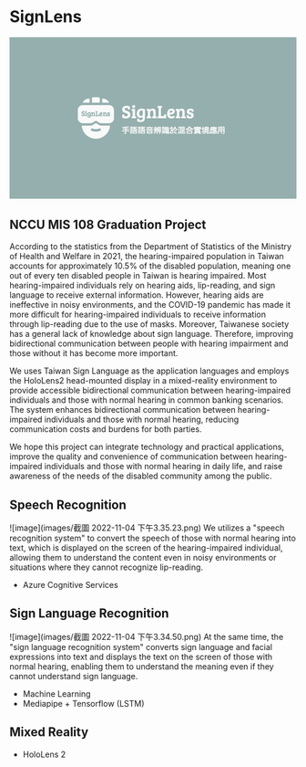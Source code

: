 # SignLens  
![image](images/SignLens.png)  
## NCCU MIS 108 Graduation Project  
According to the statistics from the Department of Statistics of the Ministry of Health and Welfare in 2021, the hearing-impaired population in Taiwan accounts for approximately 10.5% of the disabled population, meaning one out of every ten disabled people in Taiwan is hearing impaired. Most hearing-impaired individuals rely on hearing aids, lip-reading, and sign language to receive external information. However, hearing aids are ineffective in noisy environments, and the COVID-19 pandemic has made it more difficult for hearing-impaired individuals to receive information through lip-reading due to the use of masks. Moreover, Taiwanese society has a general lack of knowledge about sign language. Therefore, improving bidirectional communication between people with hearing impairment and those without it has become more important.  

We uses Taiwan Sign Language as the application languages and employs the HoloLens2 head-mounted display in a mixed-reality environment to provide accessible bidirectional communication between hearing-impaired individuals and those with normal hearing in common banking scenarios.  The system enhances bidirectional communication between hearing-impaired individuals and those with normal hearing, reducing communication costs and burdens for both parties.  

We hope this project can integrate technology and practical applications, improve the quality and convenience of communication between hearing-impaired individuals and those with normal hearing in daily life, and raise awareness of the needs of the disabled community among the public.  


## Speech Recognition  
![image](images/截圖 2022-11-04 下午3.35.23.png)
We utilizes a "speech recognition system" to convert the speech of those with normal hearing into text, which is displayed on the screen of the hearing-impaired individual, allowing them to understand the content even in noisy environments or situations where they cannot recognize lip-reading. 
- Azure Cognitive Services  
  

## Sign Language Recognition  
![image](images/截圖 2022-11-04 下午3.34.50.png)
At the same time, the "sign language recognition system" converts sign language and facial expressions into text and displays the text on the screen of those with normal hearing, enabling them to understand the meaning even if they cannot understand sign language.  
- Machine Learning
- Mediapipe + Tensorflow (LSTM)  
  

## Mixed Reality
- HoloLens 2
